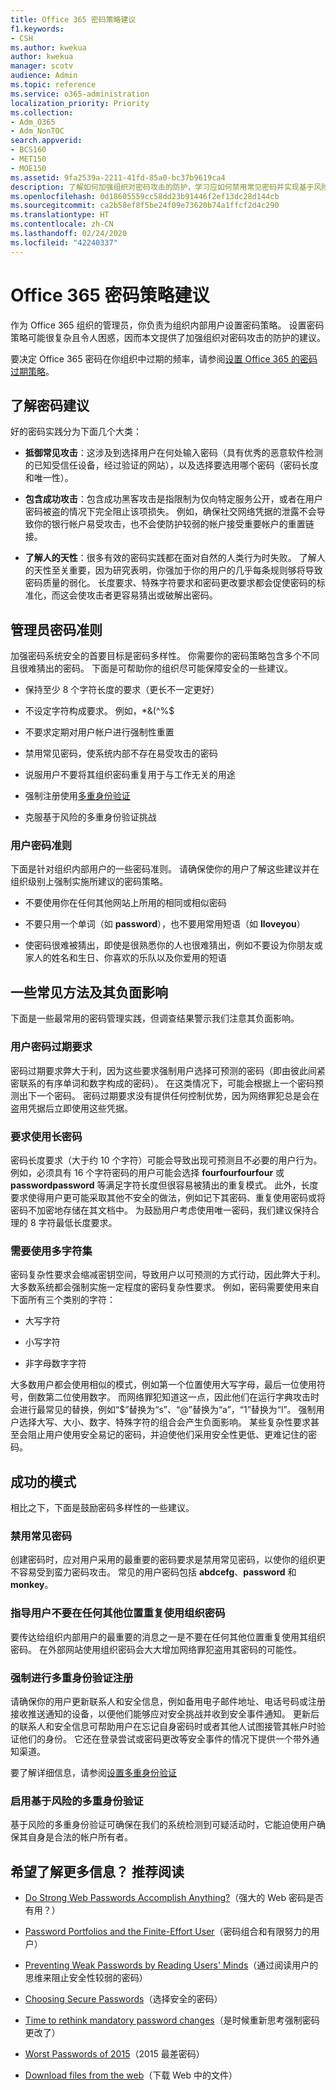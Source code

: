 ```yaml
---
title: Office 365 密码策略建议
f1.keywords:
- CSH
ms.author: kwekua
author: kwekua
manager: scotv
audience: Admin
ms.topic: reference
ms.service: o365-administration
localization_priority: Priority
ms.collection:
- Adm_O365
- Adm_NonTOC
search.appverid:
- BCS160
- MET150
- MOE150
ms.assetid: 9fa2539a-2211-41fd-85a0-bc37b9619ca4
description: 了解如何加强组织对密码攻击的防护，学习应如何禁用常见密码并实现基于风险的多重身份验证。
ms.openlocfilehash: 0d18605559cc58dd23b91446f2ef13dc28d144cb
ms.sourcegitcommit: ca2b58ef8f5be24f09e73620b74a1ffcf2d4c290
ms.translationtype: HT
ms.contentlocale: zh-CN
ms.lasthandoff: 02/24/2020
ms.locfileid: "42240337"
---
```

# <a name="password-policy-recommendations-for-office-365"></a>Office 365 密码策略建议
 
作为 Office 365 组织的管理员，你负责为组织内部用户设置密码策略。 设置密码策略可能很复杂且令人困惑，因而本文提供了加强组织对密码攻击的防护的建议。
  
要决定 Office 365 密码在你组织中过期的频率，请参阅[设置 Office 365 的密码过期策略](../manage/set-password-expiration-policy.md)。
  
## <a name="understanding-password-recommendations"></a>了解密码建议

好的密码实践分为下面几个大类：
  
- **抵御常见攻击**：这涉及到选择用户在何处输入密码（具有优秀的恶意软件检测的已知受信任设备，经过验证的网站），以及选择要选用哪个密码（密码长度和唯一性）。

- **包含成功攻击**：包含成功黑客攻击是指限制为仅向特定服务公开，或者在用户密码被盗的情况下完全阻止该项损失。 例如，确保社交网络凭据的泄露不会导致你的银行帐户易受攻击，也不会使防护较弱的帐户接受重要帐户的重置链接。

- **了解人的天性**：很多有效的密码实践都在面对自然的人类行为时失败。 了解人的天性至关重要，因为研究表明，你强加于你的用户的几乎每条规则够将导致密码质量的弱化。 长度要求、特殊字符要求和密码更改要求都会促使密码的标准化，而这会使攻击者更容易猜出或破解出密码。

## <a name="password-guidelines-for-administrators"></a>管理员密码准则

加强密码系统安全的首要目标是密码多样性。 你需要你的密码策略包含多个不同且很难猜出的密码。 下面是可帮助你的组织尽可能保障安全的一些建议。
  
- 保持至少 8 个字符长度的要求（更长不一定更好）

- 不设定字符构成要求。 例如，\*&amp;(^%$

- 不要求定期对用户帐户进行强制性重置

- 禁用常见密码，使系统内部不存在易受攻击的密码

- 说服用户不要将其组织密码重复用于与工作无关的用途

- 强制注册使用[多重身份验证](../security-and-compliance/set-up-multi-factor-authentication.md)

- 克服基于风险的多重身份验证挑战

### <a name="password-guidance-for-your-users"></a>用户密码准则

下面是针对组织内部用户的一些密码准则。 请确保使你的用户了解这些建议并在组织级别上强制实施所建议的密码策略。
  
- 不要使用你在任何其他网站上所用的相同或相似密码

- 不要只用一个单词（如 **password**），也不要用常用短语（如 **Iloveyou**）

- 使密码很难被猜出，即使是很熟悉你的人也很难猜出，例如不要设为你朋友或家人的姓名和生日、你喜欢的乐队以及你爱用的短语

## <a name="some-common-approaches-and-their-negative-impacts"></a>一些常见方法及其负面影响

下面是一些最常用的密码管理实践，但调查结果警示我们注意其负面影响。
  
### <a name="password-expiration-requirements-for-users"></a>用户密码过期要求

密码过期要求弊大于利，因为这些要求强制用户选择可预测的密码（即由彼此间紧密联系的有序单词和数字构成的密码）。 在这类情况下，可能会根据上一个密码预测出下一个密码。 密码过期要求没有提供任何控制优势，因为网络罪犯总是会在盗用凭据后立即使用这些凭据。
  
### <a name="requiring-long-passwords"></a>要求使用长密码

密码长度要求（大于约 10 个字符）可能会导致出现可预测且不必要的用户行为。 例如，必须具有 16 个字符密码的用户可能会选择 **fourfourfourfour** 或 **passwordpassword** 等满足字符长度但很容易被猜出的重复模式。 此外，长度要求使得用户更可能采取其他不安全的做法，例如记下其密码、重复使用密码或将密码不加密地存储在其文档中。 为鼓励用户考虑使用唯一密码，我们建议保持合理的 8 字符最低长度要求。 
  
### <a name="requiring-the-use-of-multiple-character-sets"></a>需要使用多字符集

密码复杂性要求会缩减密钥空间，导致用户以可预测的方式行动，因此弊大于利。 大多数系统都会强制实施一定程度的密码复杂性要求。 例如，密码需要使用来自下面所有三个类别的字符：
  
- 大写字符

- 小写字符

- 非字母数字字符

大多数用户都会使用相似的模式，例如第一个位置使用大写字母，最后一位使用符号，倒数第二位使用数字。 而网络罪犯知道这一点，因此他们在运行字典攻击时会进行最常见的替换，例如“$”替换为“s”、“@”替换为“a”，“1”替换为“l”。 强制用户选择大写、大小、数字、特殊字符的组合会产生负面影响。 某些复杂性要求甚至会阻止用户使用安全易记的密码，并迫使他们采用安全性更低、更难记住的密码。
  
## <a name="successful-patterns"></a>成功的模式

相比之下，下面是鼓励密码多样性的一些建议。
  
### <a name="ban-common-passwords"></a>禁用常见密码

创建密码时，应对用户采用的最重要的密码要求是禁用常见密码，以使你的组织更不容易受到蛮力密码攻击。 常见的用户密码包括 **abdcefg**、**password** 和 **monkey**。
  
### <a name="educate-users-to-not-re-use-organization-passwords-anywhere-else"></a>指导用户不要在任何其他位置重复使用组织密码

要传达给组织内部用户的最重要的消息之一是不要在任何其他位置重复使用其组织密码。 在外部网站使用组织密码会大大增加网络罪犯盗用其密码的可能性。
  
### <a name="enforce-multi-factor-authentication-registration"></a>强制进行多重身份验证注册

请确保你的用户更新联系人和安全信息，例如备用电子邮件地址、电话号码或注册接收推送通知的设备，以便他们能够应对安全挑战并收到安全事件通知。 更新后的联系人和安全信息可帮助用户在忘记自身密码时或者其他人试图接管其帐户时验证他们的身份。 它还在登录尝试或密码更改等安全事件的情况下提供一个带外通知渠道。 
  
要了解详细信息，请参阅[设置多重身份验证](../security-and-compliance/set-up-multi-factor-authentication.md)
  
### <a name="enable-risk-based-multi-factor-authentication"></a>启用基于风险的多重身份验证

基于风险的多重身份验证可确保在我们的系统检测到可疑活动时，它能迫使用户确保其自身是合法的帐户所有者。 
  
## <a name="want-to-know-more-recommended-reading"></a>希望了解更多信息？ 推荐阅读

- [Do Strong Web Passwords Accomplish Anything?](https://go.microsoft.com/fwlink/p/?linkid=861008)（强大的 Web 密码是否有用？）

- [Password Portfolios and the Finite-Effort User](https://go.microsoft.com/fwlink/p/?linkid=861014)（密码组合和有限努力的用户）

- [Preventing Weak Passwords by Reading Users' Minds](https://go.microsoft.com/fwlink/p/?linkid=861015)（通过阅读用户的思维来阻止安全性较弱的密码）

- [Choosing Secure Passwords](https://go.microsoft.com/fwlink/p/?linkid=861016)（选择安全的密码）

- [Time to rethink mandatory password changes](https://go.microsoft.com/fwlink/p/?linkid=861018)（是时候重新思考强制密码更改了）

- [Worst Passwords of 2015](https://go.microsoft.com/fwlink/p/?linkid=861020)（2015 最差密码）

- [Download files from the web](https://go.microsoft.com/fwlink/p/?linkid=861029)（下载 Web 中的文件）
